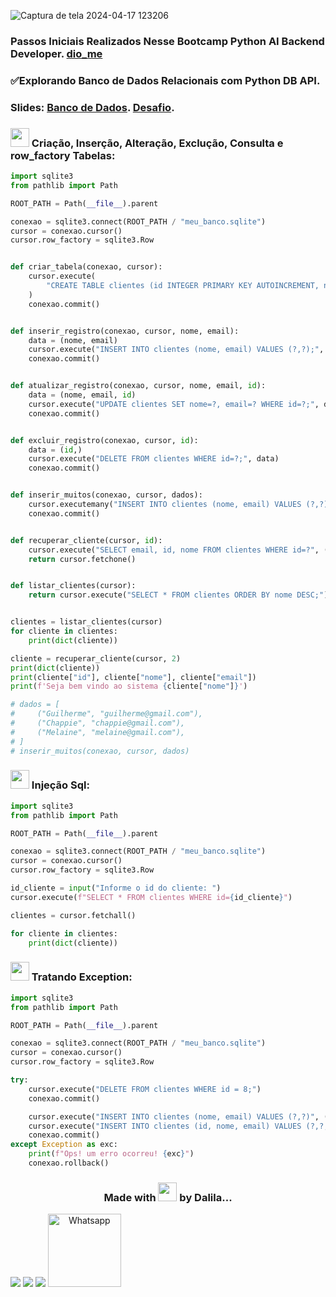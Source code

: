 ![Captura de tela 2024-04-17 123206](https://github.com/DalilaDeveloperMobile/Conhecendo-Linguagem-Python/assets/29806802/83eba503-c094-4431-b85f-e7b4cc9d92de)
### Passos Iniciais Realizados Nesse Bootcamp Python AI Backend Developer. [dio_me](https://www.dio.me/)
### ✅Explorando Banco de Dados Relacionais com Python DB API. 
### Slides: [Banco de Dados](https://hermes.dio.me/files/assets/0a668da4-d06a-490b-b8ff-2b60966617b1.pptx). [Desafio](https://hermes.dio.me/files/assets/2de68bbc-d164-49b8-ac48-366abf227503.pptx).

### <img src="https://gifs.eco.br/wp-content/uploads/2021/06/gifs-de-coracao-7.gif" width="30px"> Criação, Inserção, Alteração, Exclução, Consulta e row_factory Tabelas:

```python
import sqlite3
from pathlib import Path

ROOT_PATH = Path(__file__).parent

conexao = sqlite3.connect(ROOT_PATH / "meu_banco.sqlite")
cursor = conexao.cursor()
cursor.row_factory = sqlite3.Row


def criar_tabela(conexao, cursor):
    cursor.execute(
        "CREATE TABLE clientes (id INTEGER PRIMARY KEY AUTOINCREMENT, nome VARCHAR(100), email VARCHAR(150))"
    )
    conexao.commit()


def inserir_registro(conexao, cursor, nome, email):
    data = (nome, email)
    cursor.execute("INSERT INTO clientes (nome, email) VALUES (?,?);", data)
    conexao.commit()


def atualizar_registro(conexao, cursor, nome, email, id):
    data = (nome, email, id)
    cursor.execute("UPDATE clientes SET nome=?, email=? WHERE id=?;", data)
    conexao.commit()


def excluir_registro(conexao, cursor, id):
    data = (id,)
    cursor.execute("DELETE FROM clientes WHERE id=?;", data)
    conexao.commit()


def inserir_muitos(conexao, cursor, dados):
    cursor.executemany("INSERT INTO clientes (nome, email) VALUES (?,?)", dados)
    conexao.commit()


def recuperar_cliente(cursor, id):
    cursor.execute("SELECT email, id, nome FROM clientes WHERE id=?", (id,))
    return cursor.fetchone()


def listar_clientes(cursor):
    return cursor.execute("SELECT * FROM clientes ORDER BY nome DESC;")


clientes = listar_clientes(cursor)
for cliente in clientes:
    print(dict(cliente))

cliente = recuperar_cliente(cursor, 2)
print(dict(cliente))
print(cliente["id"], cliente["nome"], cliente["email"])
print(f'Seja bem vindo ao sistema {cliente["nome"]}')

# dados = [
#     ("Guilherme", "guilherme@gmail.com"),
#     ("Chappie", "chappie@gmail.com"),
#     ("Melaine", "melaine@gmail.com"),
# ]
# inserir_muitos(conexao, cursor, dados)
```
### <img src="https://gifs.eco.br/wp-content/uploads/2021/06/gifs-de-coracao-7.gif" width="30px"> Injeção Sql:
```python
import sqlite3
from pathlib import Path

ROOT_PATH = Path(__file__).parent

conexao = sqlite3.connect(ROOT_PATH / "meu_banco.sqlite")
cursor = conexao.cursor()
cursor.row_factory = sqlite3.Row

id_cliente = input("Informe o id do cliente: ")
cursor.execute(f"SELECT * FROM clientes WHERE id={id_cliente}")

clientes = cursor.fetchall()

for cliente in clientes:
    print(dict(cliente))
```
### <img src="https://gifs.eco.br/wp-content/uploads/2021/06/gifs-de-coracao-7.gif" width="30px"> Tratando Exception:
```python
import sqlite3
from pathlib import Path

ROOT_PATH = Path(__file__).parent

conexao = sqlite3.connect(ROOT_PATH / "meu_banco.sqlite")
cursor = conexao.cursor()
cursor.row_factory = sqlite3.Row

try:
    cursor.execute("DELETE FROM clientes WHERE id = 8;")
    conexao.commit()

    cursor.execute("INSERT INTO clientes (nome, email) VALUES (?,?)", ("Teste 3", "teste3@gmail.com"))
    cursor.execute("INSERT INTO clientes (id, nome, email) VALUES (?,?,?)", (2, "Teste 4", "teste4@gmail.com"))
    conexao.commit()
except Exception as exc:
    print(f"Ops! um erro ocorreu! {exc}")
    conexao.rollback()
```
<h3 align="center"> Made with <img src="https://gifs.eco.br/wp-content/uploads/2021/06/gifs-de-coracao-7.gif" width="30px"> by Dalila...</h3>
<div align="center"  style="display: inline-block">
  <a href="https://www.linkedin.com/in/dalila-cust%C3%B3dio-046076181/" target="_blank"><img src="https://img.shields.io/badge/-LinkedIn-%230077B5?style=for-the-badge&logo=linkedin&logoColor=white" target="_blank"></a> 
  <a href = "mailto:dalila.dalila70@gmail.com"><img src="https://img.shields.io/badge/Gmail-D14836?style=for-the-badge&logo=gmail&logoColor=white" target="_blank"></a>
  <a href="https://instagram.com/dalila.dalila70" target="_blank"><img src="https://img.shields.io/badge/-Instagram-%23E4405F?style=for-the-badge&logo=instagram&logoColor=white" target="_blank"></a>
  <a target="_blank" href="https://api.whatsapp.com/send?phone=5588997138541"><img  alt="Whatsapp" width="117px" src="https://img.shields.io/badge/WhatsApp-25D366?style=for-the-badge&logo=whatsapp&logoColor=white"/></a> 
</div>

